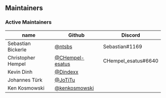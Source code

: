 ## Maintainers

### Active Maintainers
| name               | Github                                               | Discord             |
|--------------------|------------------------------------------------------| ------------------- |
| Sebastian Bickerle | [@ntsbs](https://github.com/ntsbs)                   | Sebastian#1169      |
| Christopher Hempel | [@CHempel-esatus](https://github.com/CHempel-esatus) | CHempel_esatus#6640 |
| Kevin Dinh         | [@Dindexx](https://github.com/Dindexx)               |                     |
| Johannes Türk      | [@JoTiTu](https://github.com/JoTiTu)                |                     |
| Ken Kosmowski      | [@kenkosmowski](https://github.com/kenkosmowski)                |                     |
